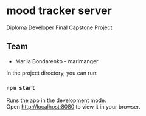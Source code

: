 # mood tracker server

Diploma Developer Final Capstone Project

## Team

- Mariia Bondarenko - marimanger

In the project directory, you can run:

### `npm start`

Runs the app in the development mode.\
Open [http://localhost:8080](http://localhost:8080) to view it in your browser.